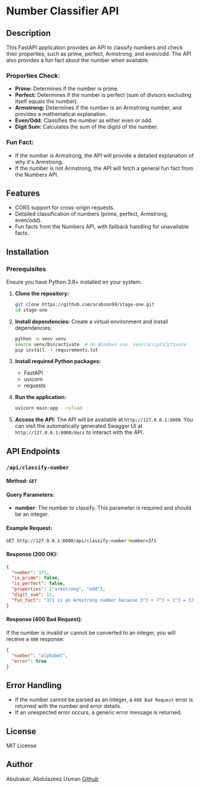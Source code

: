 
# Number Classifier API

## Description
This FastAPI application provides an API to classify numbers and check their properties, such as prime, perfect, Armstrong, and even/odd. The API also provides a fun fact about the number when available. 

### Properties Check:
- **Prime:** Determines if the number is prime.
- **Perfect:** Determines if the number is perfect (sum of divisors excluding itself equals the number).
- **Armstrong:** Determines if the number is an Armstrong number, and provides a mathematical explanation.
- **Even/Odd:** Classifies the number as either even or odd.
- **Digit Sum:** Calculates the sum of the digits of the number.

### Fun Fact:
- If the number is Armstrong, the API will provide a detailed explanation of why it's Armstrong.
- If the number is not Armstrong, the API will fetch a general fun fact from the Numbers API.

## Features
- CORS support for cross-origin requests.
- Detailed classification of numbers (prime, perfect, Armstrong, even/odd).
- Fun facts from the Numbers API, with fallback handling for unavailable facts.

## Installation

### Prerequisites
Ensure you have Python 3.8+ installed on your system.

1. **Clone the repository:**
   ```bash
   git clone https://github.com/arabson99/stage-one.git
   cd stage-one
   ```

2. **Install dependencies:**
   Create a virtual environment and install dependencies:
   ```bash
   python -m venv venv
   source venv/bin/activate  # On Windows use `venv\Scriptsctivate`
   pip install -r requirements.txt
   ```

3. **Install required Python packages:**
   - FastAPI
   - uvicorn
   - requests

4. **Run the application:**
   ```bash
   uvicorn main:app --reload
   ```

5. **Access the API:**
   The API will be available at `http://127.0.0.1:8000`. You can visit the automatically generated Swagger UI at `http://127.0.0.1:8000/docs` to interact with the API.

## API Endpoints

### `/api/classify-number`
#### Method: `GET`

#### Query Parameters:
- **number**: The number to classify. This parameter is required and should be an integer.

#### Example Request:
```bash
GET http://127.0.0.1:8000/api/classify-number?number=371
```

#### Response (200 OK):
```json
{
  "number": 371,
  "is_prime": false,
  "is_perfect": false,
  "properties": ["armstrong", "odd"],
  "digit_sum": 11,
  "fun_fact": "371 is an Armstrong number because 3^3 + 7^3 + 1^3 = 371"
}
```

#### Response (400 Bad Request):
If the number is invalid or cannot be converted to an integer, you will receive a `400` response:
```json
{
  "number": "alphabet",
  "error": true
}
```

## Error Handling
- If the number cannot be parsed as an integer, a `400 Bad Request` error is returned with the number and error details.
- If an unexpected error occurs, a generic error message is returned.

## License
MIT License

## Author
Abubakar, Abdulazeez Usman
[Github](https://github.com/arabson99/)


